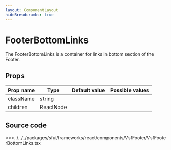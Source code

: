 ```yaml
---
layout: ComponentLayout
hideBreadcrumbs: true
---
```

<!-- react -->
# FooterBottomLinks

The FooterBottomLinks is a container for links in bottom section of the Footer. 

## Props

| Prop name   | Type      | Default value | Possible values                        |
| ----------- |-----------| ------------- | -------------------------------------- |
| className | string    |             |                                        |                                        |
| children | ReactNode |             |                                        |                                        |

## Source code

<<<../../../packages/sfui/frameworks/react/components/VsfFooter/VsfFooterBottomLinks.tsx
<!-- end react -->
